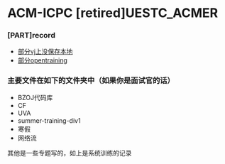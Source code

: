 # ACM-ICPC [retired]UESTC_ACMER
### [PART]record
* [部分vj上没保存本地](https://vjudge.net/user/lzuqer)
* [部分opentraining](http://opentrains.snarknews.info)
### 主要文件在如下的文件夹中（如果你是面试官的话）
* BZOJ代码库
* CF
* UVA
* summer-training-div1
* 寒假
* 网络流

其他是一些专题写的，如上是系统训练的记录
